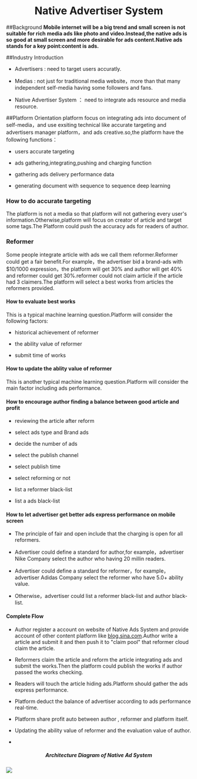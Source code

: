 
# <center>Native Advertiser System</center>

##Background
**Mobile internet will be a big trend and small screen is not suitable for rich media ads like photo and video.Instead,the native ads is so good at small screen and more desirable for ads content.Native ads stands for a key point:content is ads.**


##Industry Introduction

- Advertisers : need to target users accuratly.

- Medias : not just for traditional media website，more than that many independent self-media having some followers and fans.

- Native Advertiser System ： need to integrate ads resource and media resource.

##Platform Orientation
platform focus on integrating ads into document of self-media，and use exsiting technical like accurate targeting and advertisers manager platform，and ads creative.so,the platform have the following functions：

- users accurate targeting

- ads gathering,integrating,pushing and charging function

- gathering ads delivery performance data

- generating document with sequence to sequence deep learning

### How to do accurate targeting
The platform is not a media so that platform will not 	gathering every user's information.Otherwise,platform will focus on creator of article and target some tags.The Platform could push the accuracy ads for readers of author.

### **Reformer**
Some people integrate article with ads we call them reformer.Reformer could get a fair benefit.For example，the advertiser bid a brand-ads with $10/1000 expression，the platform will get 30% and author will get 40% and reformer could get 30%.reformer could not claim article if the article had 3 claimers.The platform will select a best works from articles the reformers provided.

#### How to evaluate best works
This is a typical machine learning question.Platform will consider the following factors:

- historical achievement of reformer

- the ability value of reformer

- submit time of works

#### How to update the ablity value of reformer
This is another typical machine learning question.Platform will consider the main factor including ads performance.

#### How to encourage author finding a balance between good article and profit

- reviewing the article after reform

- select ads type and Brand ads

- decide the number of ads

- select the publish channel

- select publish time

- select reforming or not

- list a reformer black-list

- list a ads black-list

#### How to let advertiser get better ads express performance on mobile screen

- The principle of fair and open include that the charging is open for all reformers.

- Advertiser could define a standard for author,for example，advertiser Nike Company select the author who having 20 millin readers.

- Advertiser could define a standard for reformer，for example，advertiser Adidas Company select the reformer who have 5.0+ ability value.

- Otherwise，advertiser could list a reformer black-list and author black-list.

#### Complete Flow

* Author register a account on website of Native Ads System and provide account of other content platform like [blog.sina.com](http://blog.sina.com.cn "sina blog").Author write a article and submit it and then push it to "claim pool" that reformer cloud claim the article. 

*  Reformers claim the article and reform the article integrating ads and submit the works.Then the platform could publish the works if author passed the works checking.

* Readers will touch the article hiding ads.Platform should gather the ads express performance.

* Platform deduct the balance of advertiser according to ads performance real-time.

* Platform share profit auto between author , reformer and platform itself.

* Updating the ability value of reformer and the evaluation value of author.
* 
##### <center>Architecture Diagram of Native Ad System</center>
![](http://s5.sinaimg.cn/middle/002RSgYjzy783A56DS414&690)
